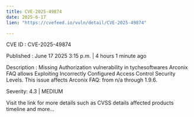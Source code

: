 ```yaml
---
title: CVE-2025-49874
date: 2025-6-17
lien: "https://cvefeed.io/vuln/detail/CVE-2025-49874"

---
```


CVE ID : CVE-2025-49874

Published :  June 17
2025
3:15 p.m. | 4 hours
1 minute ago

Description : Missing Authorization vulnerability in tychesoftwares Arconix FAQ allows Exploiting Incorrectly Configured Access Control Security Levels. This issue affects Arconix FAQ: from n/a through 1.9.6.

Severity: 4.3 | MEDIUM

Visit the link for more details
such as CVSS details
affected products
timeline
and more...

